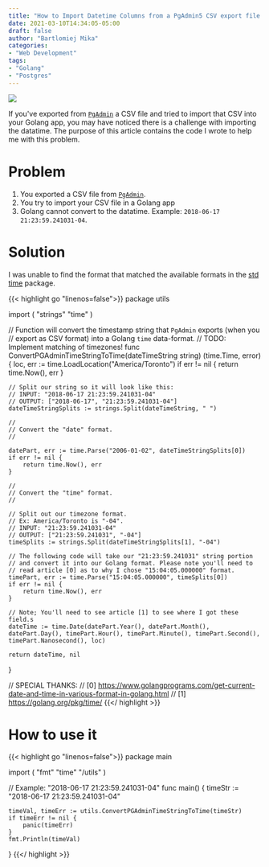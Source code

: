 ```yaml
---
title: "How to Import Datetime Columns from a PgAdmin5 CSV export file in Golang"
date: 2021-03-10T14:34:05-05:00
draft: false
author: "Bartlomiej Mika"
categories:
- "Web Development"
tags:
- "Golang"
- "Postgres"
---
```


![](/img/2021/common/go-banner.png)

If you've exported from [``PgAdmin``](https://www.pgadmin.org/) a CSV file and tried to import that CSV into your Golang app, you may have noticed there is a challenge with importing the datatime. The purpose of this article contains the code I wrote to help me with this problem.

<!--more-->

# Problem

1. You exported a CSV file from [``PgAdmin``](https://www.pgadmin.org/).
2. You try to import your CSV file in a Golang app
3. Golang cannot convert to the datatime. Example: ``2018-06-17 21:23:59.241031-04``.

# Solution

I was unable to find the format that matched the available formats in the [std time](https://golang.org/pkg/time/) package.

{{< highlight go "linenos=false">}}
package utils

import (
    "strings"
    "time"
)

// Function will convert the timestamp string that `PgAdmin` exports (when you
// export as CSV format) into a Golang `time` data-format.
// TODO: Implement matching of timezones!
func ConvertPGAdminTimeStringToTime(dateTimeString string) (time.Time, error) {
    loc, err := time.LoadLocation("America/Toronto")
    if err != nil {
        return time.Now(), err
    }

    // Split our string so it will look like this:
    // INPUT: "2018-06-17 21:23:59.241031-04"
    // OUTPUT: ["2018-06-17", "21:23:59.241031-04"]
    dateTimeStringSplits := strings.Split(dateTimeString, " ")

    //
    // Convert the "date" format.
    //

    datePart, err := time.Parse("2006-01-02", dateTimeStringSplits[0])
    if err != nil {
        return time.Now(), err
    }

    //
    // Convert the "time" format.
    //

    // Split out our timezone format.
    // Ex: America/Toronto is "-04".
    // INPUT: "21:23:59.241031-04"
    // OUTPUT: ["21:23:59.241031", "-04"]
    timeSplits := strings.Split(dateTimeStringSplits[1], "-04")

    // The following code will take our "21:23:59.241031" string portion
    // and convert it into our Golang format. Please note you'll need to
    // read article [0] as to why I chose "15:04:05.000000" format.
    timePart, err := time.Parse("15:04:05.000000", timeSplits[0])
    if err != nil {
        return time.Now(), err
    }

    // Note; You'll need to see article [1] to see where I got these field.s
    dateTime := time.Date(datePart.Year(), datePart.Month(), datePart.Day(), timePart.Hour(), timePart.Minute(), timePart.Second(), timePart.Nanosecond(), loc)

    return dateTime, nil
}

// SPECIAL THANKS:
// [0] https://www.golangprograms.com/get-current-date-and-time-in-various-format-in-golang.html
// [1] https://golang.org/pkg/time/
{{</ highlight >}}

# How to use it

{{< highlight go "linenos=false">}}
package main

import (
    "fmt"
    "time"
    "<your-project-path>/utils"
)

// Example: "2018-06-17 21:23:59.241031-04"
func main() {
    timeStr := "2018-06-17 21:23:59.241031-04"

    timeVal, timeErr := utils.ConvertPGAdminTimeStringToTime(timeStr)
    if timeErr != nil {
        panic(timeErr)
    }
    fmt.Println(timeVal)
}
{{</ highlight >}}
